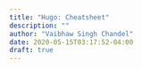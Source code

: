 ```yaml
---
title: "Hugo: Cheatsheet"
description: ""
author: "Vaibhaw Singh Chandel"
date: 2020-05-15T03:17:52-04:00
draft: true
---
```


